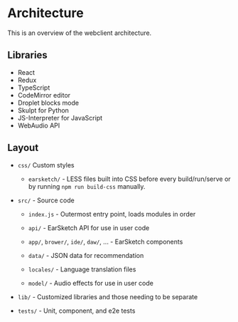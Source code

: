 # Architecture

This is an overview of the webclient architecture.

## Libraries

- React
- Redux
- TypeScript
- CodeMirror editor
- Droplet blocks mode
- Skulpt for Python
- JS-Interpreter for JavaScript
- WebAudio API

## Layout

- `css/` Custom styles

    - `earsketch/` - LESS files built into CSS before every build/run/serve or by running `npm run build-css` manually.

- `src/` - Source code

    - `index.js` - Outermost entry point, loads modules in order

    - `api/` - EarSketch API for use in user code

    - `app/`, `brower/`, `ide/`, `daw/`, ... - EarSketch components

    - `data/` - JSON data for recommendation

    - `locales/` - Language translation files

    - `model/` - Audio effects for use in user code

- `lib/` - Customized libraries and those needing to be separate

- `tests/` - Unit, component, and e2e tests
